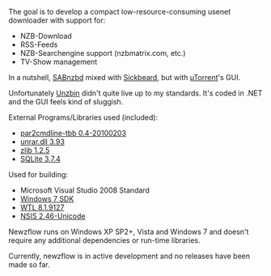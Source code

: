 The goal is to develop a compact low-resource-consuming usenet downloader with support for:
  * NZB-Download
  * RSS-Feeds
  * NZB-Searchengine support (nzbmatrix.com, etc.)
  * TV-Show management

In a nutshell, [SABnzbd](http://www.sabnzbd.org) mixed with [Sickbeard](http://code.google.com/p/sickbeard/), but with [µTorrent](http://www.utorrent.com)'s GUI.

Unfortunately [Unzbin](http://www.unzbin.com/) didn't quite live up to my standards. It's coded in .NET and the GUI feels kind of sluggish.

External Programs/Libraries used (included):
  * [par2cmdline-tbb 0.4-20100203](http://chuchusoft.com/par2_tbb/index.html)
  * [unrar.dll 3.93](http://www.rarlabs.com/rar_add.htm)
  * [zlib 1.2.5](http://www.zlib.net/)
  * [SQLite 3.7.4](http://www.sqlite.org/)

Used for building:
  * Microsoft Visual Studio 2008 Standard
  * [Windows 7 SDK](http://www.microsoft.com/downloads/details.aspx?FamilyID=c17ba869-9671-4330-a63e-1fd44e0e2505&displaylang=en)
  * [WTL 8.1.9127](http://sourceforge.net/projects/wtl/)
  * [NSIS 2.46-Unicode](http://www.scratchpaper.com/)

Newzflow runs on Windows XP SP2+, Vista and Windows 7 and doesn't require any additional dependencies or run-time libraries.

Currently, newzflow is in active development and no releases have been made so far.